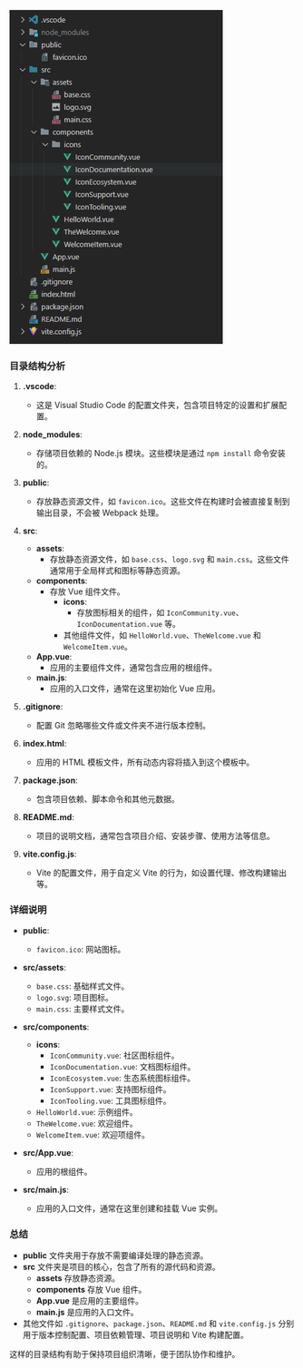 

![image-20241215210744657](../../picture/image-20241215210744657.png)

### 目录结构分析

1. **.vscode**:
   - 这是 Visual Studio Code 的配置文件夹，包含项目特定的设置和扩展配置。

2. **node_modules**:
   - 存储项目依赖的 Node.js 模块。这些模块是通过 `npm install` 命令安装的。

3. **public**:
   - 存放静态资源文件，如 `favicon.ico`。这些文件在构建时会被直接复制到输出目录，不会被 Webpack 处理。

4. **src**:
   - **assets**:
     - 存放静态资源文件，如 `base.css`、`logo.svg` 和 `main.css`。这些文件通常用于全局样式和图标等静态资源。
   - **components**:
     - 存放 Vue 组件文件。
       - **icons**:
         - 存放图标相关的组件，如 `IconCommunity.vue`、`IconDocumentation.vue` 等。
       - 其他组件文件，如 `HelloWorld.vue`、`TheWelcome.vue` 和 `WelcomeItem.vue`。
   - **App.vue**:
     - 应用的主要组件文件，通常包含应用的根组件。
   - **main.js**:
     - 应用的入口文件，通常在这里初始化 Vue 应用。

5. **.gitignore**:
   - 配置 Git 忽略哪些文件或文件夹不进行版本控制。

6. **index.html**:
   - 应用的 HTML 模板文件，所有动态内容将插入到这个模板中。

7. **package.json**:
   - 包含项目依赖、脚本命令和其他元数据。

8. **README.md**:
   - 项目的说明文档，通常包含项目介绍、安装步骤、使用方法等信息。

9. **vite.config.js**:
   - Vite 的配置文件，用于自定义 Vite 的行为，如设置代理、修改构建输出等。

### 详细说明

- **public**:
  - `favicon.ico`: 网站图标。
  
- **src/assets**:
  - `base.css`: 基础样式文件。
  - `logo.svg`: 项目图标。
  - `main.css`: 主要样式文件。

- **src/components**:
  - **icons**:
    - `IconCommunity.vue`: 社区图标组件。
    - `IconDocumentation.vue`: 文档图标组件。
    - `IconEcosystem.vue`: 生态系统图标组件。
    - `IconSupport.vue`: 支持图标组件。
    - `IconTooling.vue`: 工具图标组件。
  - `HelloWorld.vue`: 示例组件。
  - `TheWelcome.vue`: 欢迎组件。
  - `WelcomeItem.vue`: 欢迎项组件。

- **src/App.vue**:
  - 应用的根组件。

- **src/main.js**:
  - 应用的入口文件，通常在这里创建和挂载 Vue 实例。

### 总结

- **public** 文件夹用于存放不需要编译处理的静态资源。
- **src** 文件夹是项目的核心，包含了所有的源代码和资源。
  - **assets** 存放静态资源。
  - **components** 存放 Vue 组件。
  - **App.vue** 是应用的主要组件。
  - **main.js** 是应用的入口文件。
- 其他文件如 `.gitignore`、`package.json`、`README.md` 和 `vite.config.js` 分别用于版本控制配置、项目依赖管理、项目说明和 Vite 构建配置。

这样的目录结构有助于保持项目组织清晰，便于团队协作和维护。